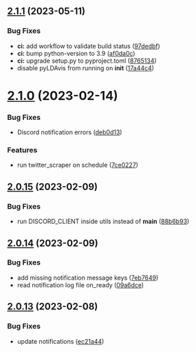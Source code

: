 ## [2.1.1](https://github.com/milanXpetrovic/twitter_scraper/compare/v2.1.0...v2.1.1) (2023-05-11)


### Bug Fixes

* **ci:** add workflow to validate build status ([97dedbf](https://github.com/milanXpetrovic/twitter_scraper/commit/97dedbf981fa66b892eeb9937f695235ec253b6e))
* **ci:** bump python-version to 3.9 ([af0da0c](https://github.com/milanXpetrovic/twitter_scraper/commit/af0da0cbb00bab4fed357bd5c3d02b5f4f8b9523))
* **ci:** upgrade setup.py to pyproject.toml ([8765134](https://github.com/milanXpetrovic/twitter_scraper/commit/87651346b810354c7b294bf3e524bb1b60c649d6))
* disable pyLDAvis from running on __init__ ([17a44c4](https://github.com/milanXpetrovic/twitter_scraper/commit/17a44c45cb337947be9324e0b4c2eee56f1a176b))



# [2.1.0](https://github.com/milanXpetrovic/twitter_scraper/compare/v2.0.15...v2.1.0) (2023-02-14)


### Bug Fixes

* Discord notification errors ([deb0d13](https://github.com/milanXpetrovic/twitter_scraper/commit/deb0d13ebda183297f2ecd7aaadd43bc50587757))


### Features

* run twitter_scraper on schedule ([7ce0227](https://github.com/milanXpetrovic/twitter_scraper/commit/7ce0227e587f275d5598f9bb7adf1c3d5e82ca09))



## [2.0.15](https://github.com/milanXpetrovic/twitter_scraper/compare/v2.0.14...v2.0.15) (2023-02-09)


### Bug Fixes

* run DISCORD_CLIENT inside utils instead of __main__ ([88b6b93](https://github.com/milanXpetrovic/twitter_scraper/commit/88b6b932d920add0bf94acfb980cd2441afafa0d))



## [2.0.14](https://github.com/milanXpetrovic/twitter_scraper/compare/v2.0.13...v2.0.14) (2023-02-09)


### Bug Fixes

* add missing notification message keys ([7eb7649](https://github.com/milanXpetrovic/twitter_scraper/commit/7eb7649875fa3c0da599868aabcbe9a7e01ca5f6))
* read notification log file on_ready ([09a6dce](https://github.com/milanXpetrovic/twitter_scraper/commit/09a6dce53e87dde586aec0f51c205010fa24f96a))



## [2.0.13](https://github.com/milanXpetrovic/twitter_scraper/compare/v2.0.12...v2.0.13) (2023-02-08)


### Bug Fixes

* update notifications ([ec21a44](https://github.com/milanXpetrovic/twitter_scraper/commit/ec21a4483b949356abd3774418f05afaf10c84ae))



